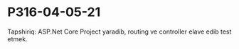 # P316-04-05-21

Tapshiriq:
ASP.Net Core Project yaradib, routing ve controller elave edib test etmek.
